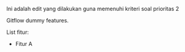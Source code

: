 Ini adalah edit yang dilakukan guna memenuhi kriteri soal prioritas 2

Gitflow dummy features.

List fitur:

- Fitur A
